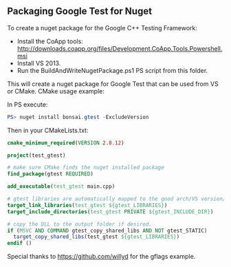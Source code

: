 ## Packaging Google Test for Nuget

To create a nuget package for the Google C++ Testing Framework: 

* Install the CoApp tools: http://downloads.coapp.org/files/Development.CoApp.Tools.Powershell.msi 
* Install VS 2013.
* Run the BuildAndWriteNugetPackage.ps1 PS script from this folder.

This will create a nuget package for Google Test that can be used from VS or CMake. CMake usage example:

In PS execute:
```PowerShell
PS> nuget install bonsai.gtest -ExcludeVersion
```
    
Then in your CMakeLists.txt:
```CMake
cmake_minimum_required(VERSION 2.8.12)

project(test_gtest)

# make sure CMake finds the nuget installed package
find_package(gtest REQUIRED)

add_executable(test_gtest main.cpp)

# gtest libraries are automatically mapped to the good arch/VS version/linkage combination
target_link_libraries(test_gtest ${gtest_LIBRARIES})
target_include_directories(test_gtest PRIVATE ${gtest_INCLUDE_DIR})

# copy the DLL to the output folder if desired.
if (MSVC AND COMMAND gtest_copy_shared_libs AND NOT gtest_STATIC)
  target_copy_shared_libs(test_gtest ${gtest_LIBRARIES})
endif ()
```

Special thanks to https://github.com/willyd for the gflags example.
